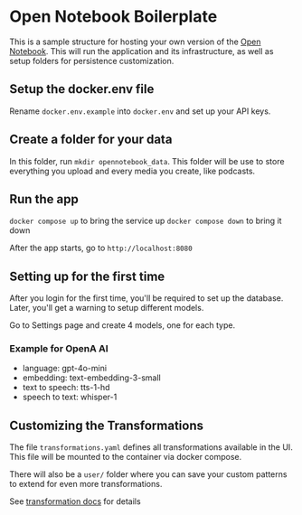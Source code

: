 # Open Notebook Boilerplate

This is a sample structure for hosting your own version of the [Open Notebook](https://github.com/lfnovo/open-notebook). This will run the application and its infrastructure, as well as setup folders for persistence customization. 

## Setup the docker.env file

Rename `docker.env.example` into `docker.env` and set up your API keys.

## Create a folder for your data

In this folder, run `mkdir opennotebook_data`. This folder will be use to store everything you upload and every media you create, like podcasts. 

## Run the app

`docker compose up` to bring the service up
`docker compose down` to bring it down

After the app starts, go to `http://localhost:8080`

## Setting up for the first time

After you login for the first time, you'll be required to set up the database. 
Later, you'll get a warning to setup different models. 

Go to Settings page and create 4 models, one for each type. 

### Example for OpenA AI

- language: gpt-4o-mini
- embedding: text-embedding-3-small
- text to speech: tts-1-hd
- speech to text: whisper-1

## Customizing the Transformations

The file `transformations.yaml` defines all transformations available in the UI. This file will be mounted to the container via docker compose. 

There will also be a `user/` folder where you can save your custom patterns to extend for even more transformations.

See [transformation docs](https://github.com/lfnovo/open-notebook/blob/main/docs/TRANSFORMATIONS.md) for details